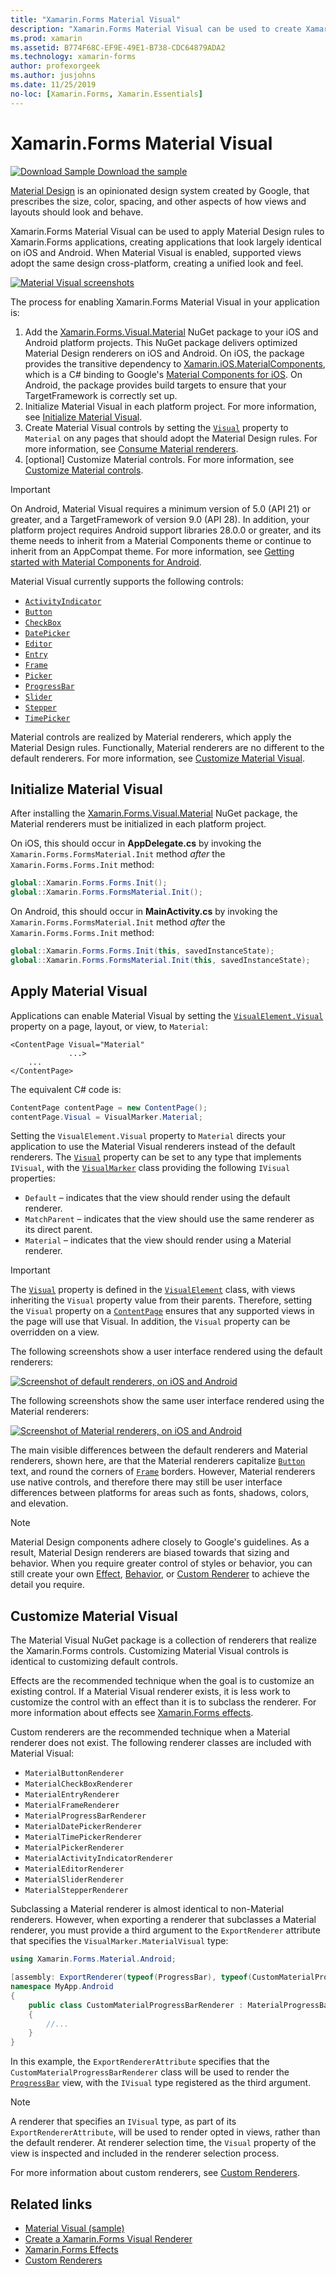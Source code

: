 ```yaml
---
title: "Xamarin.Forms Material Visual"
description: "Xamarin.Forms Material Visual can be used to create Xamarin.Forms applications that look largely identical on iOS and Android."
ms.prod: xamarin
ms.assetid: B774F68C-EF9E-49E1-B738-CDC64879ADA2
ms.technology: xamarin-forms
author: profexorgeek
ms.author: jusjohns
ms.date: 11/25/2019
no-loc: [Xamarin.Forms, Xamarin.Essentials]
---
```


# Xamarin.Forms Material Visual

[![Download Sample](~/media/shared/download.png) Download the sample](/samples/xamarin/xamarin-forms-samples/userinterface-visualdemos)

[Material Design](https://material.io) is an opinionated design system created by Google, that prescribes the size, color, spacing, and other aspects of how views and layouts should look and behave.

Xamarin.Forms Material Visual can be used to apply Material Design rules to Xamarin.Forms applications, creating applications that look largely identical on iOS and Android. When Material Visual is enabled, supported views adopt the same design cross-platform, creating a unified look and feel.

[![Material Visual screenshots](material-visual-images/material-visual-cropped.png)](material-visual-images/material-visual.png#lightbox)

The process for enabling Xamarin.Forms Material Visual in your application is:

1. Add the [Xamarin.Forms.Visual.Material](https://www.nuget.org/packages/Xamarin.Forms.Visual.Material/) NuGet package to your iOS and Android platform projects. This NuGet package delivers optimized Material Design renderers on iOS and Android. On iOS, the package provides the transitive dependency to [Xamarin.iOS.MaterialComponents](https://www.nuget.org/packages/Xamarin.iOS.MaterialComponents), which is a C# binding to Google's [Material Components for iOS](https://material.io/develop/ios/). On Android, the package provides build targets to ensure that your TargetFramework is correctly set up.
1. Initialize Material Visual in each platform project. For more information, see [Initialize Material Visual](#initialize-material-visual).
1. Create Material Visual controls by setting the [`Visual`](xref:Xamarin.Forms.VisualElement.Visual) property to `Material` on any pages that should adopt the Material Design rules. For more information, see [Consume Material renderers](#apply-material-visual).
1. [optional] Customize Material controls. For more information, see [Customize Material controls](#customize-material-visual).

> [!IMPORTANT]
> On Android, Material Visual requires a minimum version of 5.0 (API 21) or greater, and a TargetFramework of version 9.0 (API 28). In addition, your platform project requires Android support libraries 28.0.0 or greater, and its theme needs to inherit from a Material Components theme or continue to inherit from an AppCompat theme. For more information, see [Getting started with Material Components for Android](https://github.com/material-components/material-components-android/blob/master/docs/getting-started.md).

Material Visual currently supports the following controls:

- [`ActivityIndicator`](xref:Xamarin.Forms.ActivityIndicator)
- [`Button`](xref:Xamarin.Forms.Button)
- [`CheckBox`](xref:Xamarin.Forms.CheckBox)
- [`DatePicker`](xref:Xamarin.Forms.DatePicker)
- [`Editor`](xref:Xamarin.Forms.Editor)
- [`Entry`](xref:Xamarin.Forms.Entry)
- [`Frame`](xref:Xamarin.Forms.Frame)
- [`Picker`](xref:Xamarin.Forms.Picker)
- [`ProgressBar`](xref:Xamarin.Forms.ProgressBar)
- [`Slider`](xref:Xamarin.Forms.Slider)
- [`Stepper`](xref:Xamarin.Forms.Stepper)
- [`TimePicker`](xref:Xamarin.Forms.TimePicker)

Material controls are realized by Material renderers, which apply the Material Design rules. Functionally, Material renderers are no different to the default renderers. For more information, see [Customize Material Visual](#customize-material-visual).

## Initialize Material Visual

After installing the [Xamarin.Forms.Visual.Material](https://www.nuget.org/packages/Xamarin.Forms.Visual.Material/) NuGet package, the Material renderers must be initialized in each platform project.

On iOS, this should occur in **AppDelegate.cs** by invoking the `Xamarin.Forms.FormsMaterial.Init` method *after* the `Xamarin.Forms.Forms.Init` method:

```csharp
global::Xamarin.Forms.Forms.Init();
global::Xamarin.Forms.FormsMaterial.Init();
```

On Android, this should occur in **MainActivity.cs** by invoking the `Xamarin.Forms.FormsMaterial.Init` method *after* the `Xamarin.Forms.Forms.Init` method:

```csharp
global::Xamarin.Forms.Forms.Init(this, savedInstanceState);
global::Xamarin.Forms.FormsMaterial.Init(this, savedInstanceState);
```

## Apply Material Visual

Applications can enable Material Visual by setting the [`VisualElement.Visual`](xref:Xamarin.Forms.VisualElement.Visual) property on a page, layout, or view, to `Material`:

```xaml
<ContentPage Visual="Material"
             ...>
    ...
</ContentPage>
```

The equivalent C# code is:

```csharp
ContentPage contentPage = new ContentPage();
contentPage.Visual = VisualMarker.Material;
```

Setting the `VisualElement.Visual` property to `Material` directs your application to use the Material Visual renderers instead of the default renderers. The [`Visual`](xref:Xamarin.Forms.VisualElement.Visual) property can be set to any type that implements `IVisual`, with the [`VisualMarker`](xref:Xamarin.Forms.VisualMarker) class providing the following `IVisual` properties:

- `Default` – indicates that the view should render using the default renderer.
- `MatchParent` – indicates that the view should use the same renderer as its direct parent.
- `Material` – indicates that the view should render using a Material renderer.

> [!IMPORTANT]
> The [`Visual`](xref:Xamarin.Forms.VisualElement.Visual) property is defined in the [`VisualElement`](xref:Xamarin.Forms.VisualElement) class, with views inheriting the `Visual` property value from their parents. Therefore, setting the `Visual` property on a [`ContentPage`](xref:Xamarin.Forms.ContentPage) ensures that any supported views in the page will use that Visual. In addition, the `Visual` property can be overridden on a view.

The following screenshots show a user interface rendered using the default renderers:

[![Screenshot of default renderers, on iOS and Android](material-visual-images/default-renderers.png "Views using default renderers")](material-visual-images/default-renderers-large.png#lightbox)

The following screenshots show the same user interface rendered using the Material renderers:

[![Screenshot of Material renderers, on iOS and Android](material-visual-images/material-renderers.png "Views using Material renderers")](material-visual-images/material-renderers-large.png#lightbox)

The main visible differences between the default renderers and Material renderers, shown here, are that the Material renderers capitalize [`Button`](xref:Xamarin.Forms.Button) text, and round the corners of [`Frame`](xref:Xamarin.Forms.Frame) borders. However, Material renderers use native controls, and therefore there may still be user interface differences between platforms for areas such as fonts, shadows, colors, and elevation.

> [!NOTE]
> Material Design components adhere closely to Google's guidelines. As a result, Material Design renderers are biased towards that sizing and behavior. When you require greater control of styles or behavior, you can still create your own [Effect](~/xamarin-forms/app-fundamentals/effects/index.md), [Behavior](~/xamarin-forms/app-fundamentals/behaviors/index.md), or [Custom Renderer](~/xamarin-forms/app-fundamentals/custom-renderer/index.md) to achieve the detail you require.

## Customize Material Visual

The Material Visual NuGet package is a collection of renderers that realize the Xamarin.Forms controls. Customizing Material Visual controls is identical to customizing default controls.

Effects are the recommended technique when the goal is to customize an existing control. If a Material Visual renderer exists, it is less work to customize the control with an effect than it is to subclass the renderer. For more information about effects see [Xamarin.Forms effects](~/xamarin-forms/app-fundamentals/effects/index.md).

Custom renderers are the recommended technique when a Material renderer does not exist. The following renderer classes are included with Material Visual:

- `MaterialButtonRenderer`
- `MaterialCheckBoxRenderer`
- `MaterialEntryRenderer`
- `MaterialFrameRenderer`
- `MaterialProgressBarRenderer`
- `MaterialDatePickerRenderer`
- `MaterialTimePickerRenderer`
- `MaterialPickerRenderer`
- `MaterialActivityIndicatorRenderer`
- `MaterialEditorRenderer`
- `MaterialSliderRenderer`
- `MaterialStepperRenderer`

Subclassing a Material renderer is almost identical to non-Material renderers. However, when exporting a renderer that subclasses a Material renderer, you must provide a third argument to the `ExportRenderer` attribute that specifies the `VisualMarker.MaterialVisual` type:

```csharp
using Xamarin.Forms.Material.Android;

[assembly: ExportRenderer(typeof(ProgressBar), typeof(CustomMaterialProgressBarRenderer), new[] { typeof(VisualMarker.MaterialVisual) })]
namespace MyApp.Android
{
    public class CustomMaterialProgressBarRenderer : MaterialProgressBarRenderer
    {
        //...
    }
}
```

In this example, the `ExportRendererAttribute` specifies that the `CustomMaterialProgressBarRenderer` class will be used to render the [`ProgressBar`](xref:Xamarin.Forms.ProgressBar) view, with the `IVisual` type registered as the third argument.

> [!NOTE]
> A renderer that specifies an `IVisual` type, as part of its `ExportRendererAttribute`, will be used to render opted in views, rather than the default renderer. At renderer selection time, the `Visual` property of the view is inspected and included in the renderer selection process.

For more information about custom renderers, see [Custom Renderers](~/xamarin-forms/app-fundamentals/custom-renderer/index.md).

## Related links

- [Material Visual (sample)](/samples/xamarin/xamarin-forms-samples/userinterface-visualdemos)
- [Create a Xamarin.Forms Visual Renderer](create.md)
- [Xamarin.Forms Effects](~/xamarin-forms/app-fundamentals/effects/index.md)
- [Custom Renderers](~/xamarin-forms/app-fundamentals/custom-renderer/index.md)